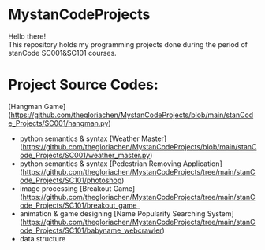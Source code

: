 # MystanCodeProjects
Hello there!\
This repository holds my programming projects done during the period of stanCode SC001&SC101 courses.

# Project Source Codes:
[Hangman Game] (https://github.com/thegloriachen/MystanCodeProjects/blob/main/stanCode_Projects/SC001/hangman.py)
- python semantics & syntax
[Weather Master] (https://github.com/thegloriachen/MystanCodeProjects/blob/main/stanCode_Projects/SC001/weather_master.py)
- python semantics & syntax
[Pedestrian Removing Application] (https://github.com/thegloriachen/MystanCodeProjects/tree/main/stanCode_Projects/SC101/photoshop)
- image processing
[Breakout Game] (https://github.com/thegloriachen/MystanCodeProjects/tree/main/stanCode_Projects/SC101/breakout_game_
- animation & game designing
[Name Popularity Searching System] (https://github.com/thegloriachen/MystanCodeProjects/tree/main/stanCode_Projects/SC101/babyname_webcrawler)
- data structure
